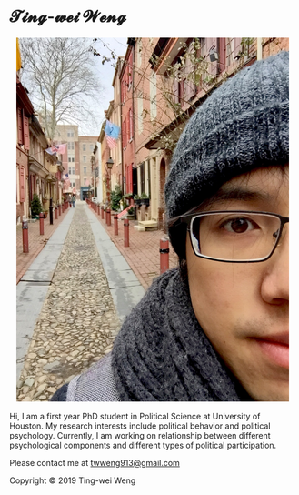# 𝓣𝓲𝓷𝓰-𝔀𝓮𝓲 𝓦𝓮𝓷𝓰




<p align="center">
  <img width="480" height="640" src="IMG_4774.jpg"/><div>



Hi, I am a first year PhD student in Political Science at University of Houston.
My research interests include political behavior and political psychology. Currently, I am working on relationship between different psychological components and different types of political participation.

Please contact me at [twweng913@gmail.com](twweng913@gmail.com)



Copyright © 2019 Ting-wei Weng
